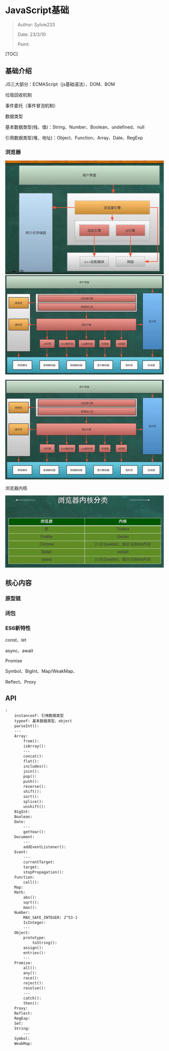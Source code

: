 # JavaScript基础

> Author: Sylvie233
>
> Date: 23/3/10
>
> Point: 

[TOC]

## 基础介绍

JS三大部分：ECMAScript（js基础语法）、DOM、BOM



垃圾回收机制



事件委托（事件冒泡机制）



数据类型

基本数据类型(栈、值)：String、Number、Boolean、undefined、null

引用数据类型(堆、地址)：Object、Function、Array、Date、RegExp









### 浏览器

<img src="js基础.assets/image-20230518214038893.png" alt="image-20230518214038893" style="zoom:67%;" />![image-20230519113517333](js基础.assets/image-20230519113517333.png)

<img src="js基础.assets/image-20230519113517333.png" alt="image-20230519113517333" style="zoom:67%;" />





浏览器内核

<img src="js基础.assets/image-20230519113006011.png" alt="image-20230519113006011" style="zoom:67%;" />









## 核心内容

### 原型链



### 闭包



### ES6新特性

const、let

async、await

Promise

Symbol、BigInt、Map/WeakMap、

Reflect、Proxy







## API

```
:
	instanceof: 引用数据类型
	typeof: 基本数据类型、object 
	parseInt():
	---
	Array:
		from():
		isArray():
		---
		concat():
		flat():
		includes():
		join():
		pop():
		push():
		reverse():
		shift():
		sort():
		splice():
		unshift():
	BigInt:
	Boolean:
	Date:
		---
		getYear():
	Document:
		---
		addEventListener():
	Event:
		---
		currentTarget:
		target:
		stopPropagation():
	Function:
		call():
	Map:
	Math:
		abs():
		sqrt():
		max():
	Number:
		MAX_SAFE_INTEGER: 2^53-1
		IsInteger:
		---
	Object:
		prototype:
			toString():
		assign():
		entries():
		---
	Promise:
		all():
		any():
		race():
		reject():
		resolve():
		---
		catch():
		then():
	Proxy:
	Reflect:
	RegExp:
	Set:
	String:
		---
	Symbol:
	WeakMap:
```

